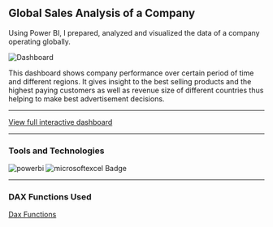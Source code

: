 ## Global Sales Analysis of a Company

Using Power BI, I prepared, analyzed and visualized the data of a company operating globally.

![Dashboard](https://github.com/uedwinc/Company-Global-Sales-Analysis-PowerBI/blob/main/Sales%20Analysis.png)

This dashboard shows company performance over certain period of time and different regions. It gives insight to the best selling products and the highest paying customers as well as revenue size of different countries thus helping to make best advertisement decisions.

---

[View full interactive dashboard](https://www.novypro.com/project/global-sales-analysis)

---

### Tools and Technologies

![powerbi](https://img.shields.io/badge/-powerbi-F2C811?style=for-the-badge&labelColor=black&logo=powerbi&logoColor=F2C811) ![microsoftexcel Badge](https://img.shields.io/badge/-excel-217346?style=for-the-badge&labelColor=black&logo=microsoftexcel&logoColor=217346)

---

### DAX Functions Used

[Dax Functions](https://github.com/uedwinc/Company-Global-Sales-Analysis-PowerBI/blob/main/DAX-Functions.md)
